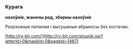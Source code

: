 ### Курага
**назоўнік, жаночы род, зборны назоўнік**

Разрэзаныя папалам і высушаныя абрыкосы без костачак.

<a rel="author">[http://rv-blr.com/](http://rv-blr.com/slounik.jsp?letterId=0&maskId=0&pageId=1487)</a>
